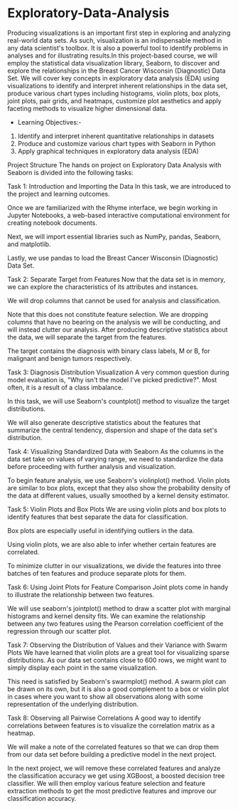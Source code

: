 # Exploratory-Data-Analysis

Producing visualizations is an important first step in exploring and analyzing real-world data sets. As such, visualization is an indispensable method in any data scientist's toolbox. It is also a powerful tool to identify problems in analyses and for illustrating results.In this project-based course, we will employ the statistical data visualization library, Seaborn, to discover and explore the relationships in the Breast Cancer Wisconsin (Diagnostic) Data Set. We will cover key concepts in exploratory data analysis (EDA) using visualizations to identify and interpret inherent relationships in the data set, produce various chart types including histograms, violin plots, box plots, joint plots, pair grids, and heatmaps, customize plot aesthetics and apply faceting methods to visualize higher dimensional data.

- Learning Objectives:-

1. Identify and interpret inherent quantitative relationships in datasets
2. Produce and customize various chart types with Seaborn in Python
3. Apply graphical techniques in exploratory data analysis (EDA)

Project Structure
The hands on project on Exploratory Data Analysis with Seaborn is divided into the following tasks:

Task 1: Introduction and Importing the Data
In this task, we are introduced to the project and learning outcomes. 

Once we are familiarized with the Rhyme interface, we begin working in Jupyter Notebooks, a web-based interactive computational environment for creating notebook documents.

Next, we will import essential libraries such as NumPy, pandas, Seaborn, and matplotlib.   

Lastly, we use pandas to load the Breast Cancer Wisconsin (Diagnostic) Data Set.

Task 2: Separate Target from Features
Now that the data set is in memory, we can explore the characteristics of its attributes and instances.   

We will drop columns that cannot be used for analysis and classification. 

Note that this does not constitute feature selection. We are dropping columns that have no bearing on the analysis we will be conducting, and will instead clutter our analysis.   After producing descriptive statistics about the data, we will separate the target from the features.

 The target contains the diagnosis with binary class labels, M or B, for malignant and benign tumors respectively. 

Task 3: Diagnosis Distribution Visualization
A very common question during model evaluation is, "Why isn't the model I've picked predictive?".  Most often, it is a result of a class imbalance.

In this task, we will use Seaborn's countplot() method to visualize the target distributions. 

We will also generate descriptive statistics about the features that summarize the central tendency, dispersion and shape of the data set's distribution.

Task 4: Visualizing Standardized Data with Seaborn
As the columns in the data set take on values of varying range, we need to standardize the data before proceeding with further analysis and visualization. 

To begin feature analysis, we use Seaborn's violinplot() method.  Violin plots are similar to box plots, except that they also show the probability density of the data at different values, usually smoothed by a kernel density estimator. 

Task 5: Violin Plots and Box Plots
We are using violin plots and box plots to identify features that best separate the data for classification. 

Box plots are especially useful in identifying outliers in the data. 

Using violin plots, we are also able to infer whether certain features are correlated. 

To minimize clutter in our visualizations, we divide the features into three batches of ten features and produce separate plots for them.

Task 6: Using Joint Plots for Feature Comparison 
Joint plots come in handy to illustrate the relationship between two features. 

We will use seaborn's jointplot() method to draw a scatter plot with marginal histograms and kernel density fits. We can examine the relationship between any two features using the Pearson correlation coefficient of the regression through our scatter plot.

Task 7: Observing the Distribution of Values and their Variance with Swarm Plots
We have learned that violin plots are a great tool for visualizing sparse distributions. As our data set contains close to 600 rows, we might want to simply display each point in the same visualization. 

This need is satisfied by Seaborn's swarmplot() method. A swarm plot can be drawn on its own, but it is also a good complement to a box or violin plot in cases where you want to show all observations along with some representation of the underlying distribution.

Task 8: Observing all Pairwise Correlations
A good way to identify correlations between features is to visualize the correlation matrix as a heatmap. 

We will make a note of the correlated features so that we can drop them from our data set before building a predictive model in the next project.

In the next project, we will remove these correlated features and analyze the classification accuracy we get using XGBoost, a boosted decision tree classifier. We will then employ various feature selection and feature extraction methods to get the most predictive features and improve our classification accuracy. 

